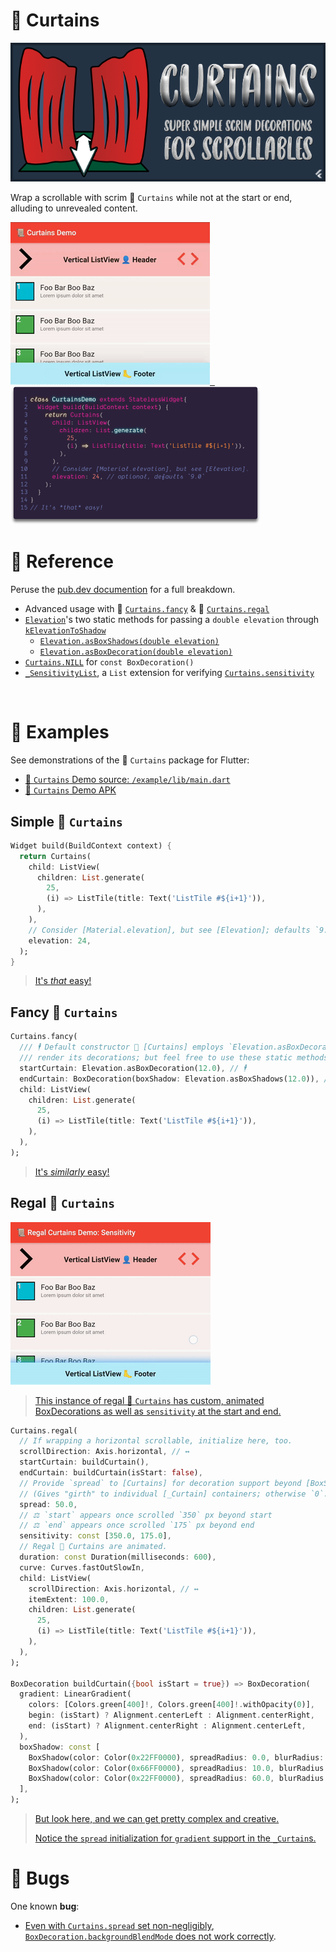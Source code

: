 # 📜 Curtains
[![](https://raw.githubusercontent.com/Zabadam/curtains/main/doc/Curtains.png)](https://pub.dev/documentation/curtains/latest/curtains/curtains-library.html 'pub.dev Documentation')

Wrap a scrollable with scrim 📜 `Curtains` while not at the start or end, alluding to unrevealed content.

[![](https://raw.githubusercontent.com/Zabadam/curtains/main/doc/CurtainsDemo.gif 'First demo in the Example app') &nbsp; ![](https://raw.githubusercontent.com/Zabadam/curtains/main/doc/Curtains_Code.png 'Not the exact code running in the gif next door, but it is this easy!')](https://github.com/Zabadam/curtains/blob/main/example/lib/main.dart#L189)

# 📖 Reference
Peruse the [pub.dev documention](https://pub.dev/documentation/curtains/latest/curtains/curtains-library.html 'pub.dev Documentation') for a full breakdown.
- Advanced usage with 📜 [`Curtains.fancy`](https://pub.dev/documentation/curtains/latest/curtains/Curtains/Curtains.fancy.html 'pub.dev Documentation') & 📜 [`Curtains.regal`](https://pub.dev/documentation/curtains/latest/curtains/Curtains/Curtains.regal.html 'pub.dev Documentation')
- [`Elevation`](https://pub.dev/documentation/curtains/latest/curtains/Elevation-class.html 'pub.dev Documentation')'s two static methods for passing a
  `double elevation` through [`kElevationToShadow`](https://api.flutter.dev/flutter/material/kElevationToShadow-constant.html 'Flutter API ref doc: top-level constant `kElevationToShadow`')
  - [`Elevation.asBoxShadows(double elevation)`](https://pub.dev/documentation/curtains/latest/curtains/Elevation/asBoxShadows.html 'pub.dev Documentation')
  - [`Elevation.asBoxDecoration(double elevation)`](https://pub.dev/documentation/curtains/latest/curtains/Elevation/asBoxDecoration.html 'pub.dev Documentation')
- [`Curtains.NILL`](https://pub.dev/documentation/curtains/latest/curtains/Curtains/NILL-constant.html 'pub.dev Documentation') for `const BoxDecoration()`
- [`_SensitivityList`](https://github.com/Zabadam/curtains/blob/main/lib/src/curtains.dart#L496 '/lib/src/curtains.dart#L496'), a `List` extension for verifying [`Curtains.sensitivity`](https://pub.dev/documentation/curtains/latest/curtains/Curtains/sensitivity.html 'pub.dev Documentation')

&nbsp;


# 🧫 Examples
See demonstrations of the 📜 `Curtains` package for Flutter:
- [📜 `Curtains` Demo source: `/example/lib/main.dart`](https://github.com/Zabadam/curtains/tree/main/example/lib/main.dart '📜 Curtains Demo source: `/example/lib/main.dart`')
- [📜 `Curtains` Demo APK](https://github.com/Zabadam/curtains/blob/main/example/build/app/outputs/apk/release/app-release.apk '📜 Curtains Demo APK')

## Simple 📜 `Curtains`
```dart
Widget build(BuildContext context) {
  return Curtains(
    child: ListView(
      children: List.generate(
        25,
        (i) => ListTile(title: Text('ListTile #${i+1}')),
      ),
    ),
    // Consider [Material.elevation], but see [Elevation]; defaults `9.0`.
    elevation: 24,
  );
}
```
> [It's *that* easy!](https://github.com/Zabadam/curtains/blob/main/example/lib/main.dart#L189)

## Fancy 📜 `Curtains`
```dart
Curtains.fancy(
  /// 🕴 Default constructor 📜 [Curtains] employs `Elevation.asBoxDecoration` to
  /// render its decorations; but feel free to use these static methods, too.
  startCurtain: Elevation.asBoxDecoration(12.0), // 🕴
  endCurtain: BoxDecoration(boxShadow: Elevation.asBoxShadows(12.0)), // 🕴
  child: ListView(
    children: List.generate(
      25,
      (i) => ListTile(title: Text('ListTile #${i+1}')),
    ),
  ),
);
```
> [It's *similarly* easy!](https://github.com/Zabadam/curtains/blob/main/example/lib/main.dart#L209)

## Regal 📜 `Curtains`
[![](https://raw.githubusercontent.com/Zabadam/curtains/main/doc/RegalCurtainsDemo_Sensitivity.gif 'Custom animated BoxDecoration scrim Curtains and initialized `sensitivity`')](https://github.com/Zabadam/curtains/blob/main/example/lib/main.dart#L324)
> [This instance of regal 📜 `Curtains` has custom, animated BoxDecorations as well as `sensitivity` at the start and end.](https://github.com/Zabadam/curtains/blob/main/example/lib/main.dart#L324 '/example/lib/main.dart#L324')

```dart
Curtains.regal(
  // If wrapping a horizontal scrollable, initialize here, too.
  scrollDirection: Axis.horizontal, // ↔
  startCurtain: buildCurtain(),
  endCurtain: buildCurtain(isStart: false),
  // Provide `spread` to [Curtains] for decoration support beyond [BoxShadow]s.
  // (Gives "girth" to individual [_Curtain] containers; otherwise `0`.)
  spread: 50.0,
  // ⚖ `start` appears once scrolled `350` px beyond start
  // ⚖ `end` appears once scrolled `175` px beyond end
  sensitivity: const [350.0, 175.0],
  // Regal 📜 Curtains are animated.
  duration: const Duration(milliseconds: 600),
  curve: Curves.fastOutSlowIn,
  child: ListView(
    scrollDirection: Axis.horizontal, // ↔
    itemExtent: 100.0,
    children: List.generate(
      25,
      (i) => ListTile(title: Text('ListTile #${i+1}')),
    ),
  ),
);

BoxDecoration buildCurtain({bool isStart = true}) => BoxDecoration(
  gradient: LinearGradient(
    colors: [Colors.green[400]!, Colors.green[400]!.withOpacity(0)],
    begin: (isStart) ? Alignment.centerLeft : Alignment.centerRight,
    end: (isStart) ? Alignment.centerRight : Alignment.centerLeft,
  ),
  boxShadow: const [
    BoxShadow(color: Color(0x22FF0000), spreadRadius: 0.0, blurRadius: 5.0),
    BoxShadow(color: Color(0x66FF0000), spreadRadius: 10.0, blurRadius: 30.0),
    BoxShadow(color: Color(0x22FF0000), spreadRadius: 60.0, blurRadius: 150.0),
  ],
);
```
> [But look here, and we can get pretty complex and creative.](https://github.com/Zabadam/curtains/blob/main/example/lib/main.dart#L324 '/example/lib/main.dart#L324')
>
> [Notice the `spread` initialization for `gradient` support in the `_Curtain`s.](https://github.com/Zabadam/curtains/blob/main/lib/src/curtains.dart#L477 '`_Curtain` class')

# 🐞 Bugs
One known **bug**:
- [Even with `Curtains.spread` set non-negligibly](https://github.com/Zabadam/curtains/blob/main/example/lib/main.dart#L305 '/example/lib/main.dart#L305'), [`BoxDecoration.backgroundBlendMode` does not work correctly](https://github.com/Zabadam/curtains/blob/main/example/lib/main.dart#L370 '/example/lib/main.dart#L370').
